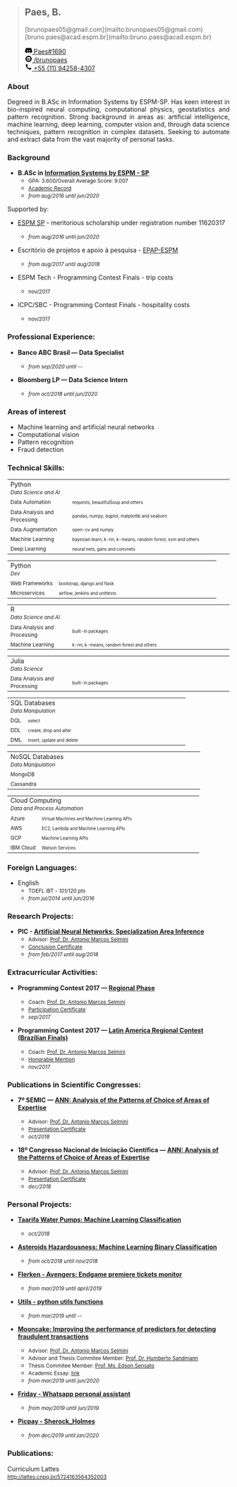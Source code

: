 > <h2>Paes, B.</h2>
> [brunopaes05@gmail.com](mailto:brunopaes05@gmail.com)<br/>
> [bruno.paes@acad.espm.br](mailto:bruno.paes@acad.espm.br)<br/>
>
> <a href=""><img src="/assets/img/discord.jpg" height="16px"/> Paes#1690</a><br/>
> <a href="http://linkedin.com/in/paesbh/" target="_blank"><img src="/assets/img/linkedin.png" height="16px"/> /brunopaes</a><br/>
> <a href=""><img src="/assets/img/phone.png" height="16px"/> +55 (11) 94258-4307</a><br/>

### About
<p style="text-align: justify">
    Degreed in B.ASc in Information Systems by ESPM-SP. Has keen interest in bio-inspired neural
    computing, computational physics, geostatistics and pattern recognition. Strong background in areas as:
    artificial intelligence, machine learning, deep learning, computer vision and, through data science
    techniques, pattern recognition in complex datasets. Seeking to automate and extract data from the vast
    majority of personal tasks.
</p>

### Background
- __B.ASc in [Information Systems by ESPM - SP](https://www.espm.br/graduacao/sao/sao-tech/)__
    - <small>GPA: 3.600/Overall Average Score: 9.007</small>
    - <small>[Academic Record](assets/files/1DQR476O.pdf)</small>
    - <small>_from aug/2016 until jun/2020_</small>

Supported by:
- [ESPM SP](https://www.espm.br/vestibular/bolsas-e-beneficios/) - meritorious scholarship under registration number 11620317
    - <small>_from aug/2016 until jun/2020_</small>

- Escritório de projetos e apoio à pesquisa - [EPAP-ESPM](https://pesquisa.espm.br/pesquisa-espm/escritorio-projetos-apoio-a-pesquisa/)
    - <small>_from aug/2017 until aug/2018_</small>
    
- ESPM Tech - Programming Contest Finals - trip costs
    - <small>nov/2017</small>

- ICPC/SBC - Programming Contest Finals - hospitality costs
    - <small>nov/2017</small>

### Professional Experience:
- __Banco ABC Brasil — Data Specialist__
    - <small>_from sep/2020 until --_</small>

- __Bloomberg LP — Data Science Intern__
    - <small>_from oct/2018 until jun/2020_</small>

### Areas of interest
- Machine learning and artificial neural networks
- Computational vision
- Pattern recognition
- Fraud detection

### Technical Skills:
<table>
    <tr><td colspan="2">
      Python
      <br/><small><i>Data Science and AI</i></small>
    </td></tr>  
    <tr>
      <td><small>Data Automation</small></td>
      <td width="350"><small><small>requests, beautifulSoup and others</small></small></td>
    </tr>
    <tr>
      <td><small>Data Analysis and Processing</small></td>
      <td width="350"><small><small>pandas, numpy, bqplot, matplotlib and seaborn</small></small></td>
    </tr>
    <tr>
      <td><small>Data Augmentation</small></td>
      <td width="350"><small><small>open-cv and numpy</small></small></td>
    </tr>
    <tr>
      <td><small>Machine Learning</small></td>
      <td width="350"><small><small>bayesian learn, k-nn, k-means, random forest, svm and others</small></small></td>
    </tr>
    <tr>
      <td><small>Deep Learning</small></td>
      <td width="350"><small><small>neural nets, gans and convnets</small></small></td>
    </tr>
</table>
<table>
    <tr><td colspan="2">
      Python
      <br/><small><i>Dev</i></small>
    </td></tr>
    <tr>
      <td><small>Web Frameworks</small></td>
      <td width="350"><small><small>bootstrap, django and flask</small></small></td>
    </tr>
    <tr>
      <td><small>Microservices</small></td>
      <td width="350"><small><small>airflow, jenkins and unittests</small></small></td>
    </tr>
</table>
<table>
    <tr><td colspan="2">
      R
      <br/><small><i>Data Science and AI</i></small>
    </td></tr>  
    <tr>
      <td><small>Data Analysis and Processing</small></td>
      <td width="350"><small><small>built-in packages</small></small></td>
    </tr>
    <tr>
      <td><small>Machine Learning</small></td>
      <td width="350"><small><small>k-nn, k-means, random forest and others</small></small></td>
    </tr>
</table>
<table>
    <tr><td colspan="2">
      Julia
      <br/><small><i>Data Science</i></small>
    </td></tr>  
    <tr>
      <td><small>Data Analysis and Processing</small></td>
      <td width="350"><small><small>built-in packages</small></small></td>
    </tr>
</table>
<table>
    <tr><td colspan="2">
      SQL Databases
      <br/><small><i>Data Manipulation</i></small>
    </td></tr>  
    <tr>
      <td><small>DQL</small></td>
      <td width="350"><small><small>select</small></small></td>
    </tr>
    <tr>
      <td><small>DDL</small></td>
      <td width="350"><small><small>create, drop and alter</small></small></td>
    </tr>
    <tr>
      <td><small>DML</small></td>
      <td width="350"><small><small>insert, update and delete</small></small></td>
    </tr>
</table>
<table>
    <tr><td colspan="2">
      NoSQL Databases
      <br/><small><i>Data Manipulation</i></small>
    </td></tr>  
    <tr>
      <td><small>MongoDB</small></td>
      <td width="350"><small><small> </small></small></td>
    </tr>
    <tr>
      <td><small>Cassandra</small></td>
      <td width="350"><small><small> </small></small></td>
    </tr>
</table>
<table>
    <tr><td colspan="2">
      Cloud Computing
      <br/><small><i>Data and Process Automation</i></small>
    </td></tr>
    <tr>
      <td><small>Azure</small></td>
      <td width="350"><small><small>Virtual Machines and Machine Learning APIs</small></small></td>
    </tr>
    <tr>
      <td><small>AWS</small></td>
      <td width="350"><small><small>EC2, Lambda and Machine Learning APIs</small></small></td>
    </tr>
    <tr>
      <td><small>GCP</small></td>
      <td width="350"><small><small>Machine Learning APIs</small></small></td>
    </tr>
    <tr>
      <td><small>IBM Cloud</small></td>
      <td width="350"><small><small>Watson Services</small></small></td>
    </tr>
</table>

### Foreign Languages:
- English
    - <small>TOEFL iBT - _101/120 pts_</small> 
    - <small>_from jul/2014 until jun/2016_</small>

### Research Projects:
- __PIC - [Artificial Neural Networks: Specialization Area Inference](http://bibliotecas.espm.br:8080/pergamumweb/vinculos/00009f/00009f2d.pdf)__
    - <small>Advisor: [Prof. Dr. Antonio Marcos Selmini](https://www.linkedin.com/in/marcos-selmini-5768191a/) </small>
    - <small>[Conclusion Certificate](assets/files/pic.pdf) </small>
    - <small>_from feb/2017 until aug/2018_</small>

### Extracurricular Activities:
- __Programming Contest 2017 — [Regional Phase](http://maratona.ime.usp.br/hist/2017/prim-fase17/reports/detailedfinalscoreboard/#)__
    - <small>Coach: [Prof. Dr. Antonio Marcos Selmini](https://www.linkedin.com/in/marcos-selmini-5768191a/) </small>
    - <small>[Participation Certificate](assets/files/2017_CertificateTeamHonorable_SABFP_366114.pdf) </small>
    - <small>_sep/2017_</small>
    
- __Programming Contest 2017 — [Latin America Regional Contest (Brazilian Finals)](http://maratona.ime.usp.br/hist/2017/resultados/resultadoLatam.pdf)__
    - <small>Coach: [Prof. Dr. Antonio Marcos Selmini](https://www.linkedin.com/in/marcos-selmini-5768191a/) </small>
    - <small>[Honorable Mention](assets/files/2017_CertificateTeamHonorable_South_America_Brazil_400655.pdf) </small>
    - <small>_nov/2017_</small>

### Publications in Scientific Congresses:
- __7º SEMIC — [ANN: Analysis of the Patterns of Choice of Areas of Expertise](http://bibliotecas.espm.br:8080/pergamumweb/vinculos/0000aa/0000aa9d.pdf)__
    - <small>Advisor: [Prof. Dr. Antonio Marcos Selmini](https://www.linkedin.com/in/marcos-selmini-5768191a/) </small>
    - <small>[Presentation Certificate](assets/files/semic.pdf) </small>
    - <small>_oct/2018_</small>
    
- __18º Congresso Nacional de Iniciação Científica — [ANN: Analysis of the Patterns of Choice of Areas of Expertise](http://conic-semesp.org.br/anais/files/2018/trabalho-1000000246.pdf)__
    - <small>Advisor: [Prof. Dr. Antonio Marcos Selmini](https://www.linkedin.com/in/marcos-selmini-5768191a/) </small>
    - <small>[Presentation Certificate](assets/files/conic.pdf) </small>
    - <small>_dec/2018_</small>

### Personal Projects:
- __[Taarifa Water Pumps: Machine Learning Classification](https://github.com/Brunopaes/Taarifa)__
    - <small>_oct/2018_</small>

- __[Asteroids Hazardousness: Machine Learning Binary Classification](https://github.com/Brunopaes/Asteroids_Nasa)__
    - <small>_from oct/2018 until nov/2018_</small>

- __[Flerken - Avengers: Endgame premiere tickets monitor](https://github.com/Brunopaes/flerken)__
    - <small>_from mar/2019 until april/2019_</small>

- __[Utils - python utils functions](https://github.com/Brunopaes/utils)__
    - <small>_from mar/2019 until --_</small>

- __[Mooncake: Improving the performance of predictors for detecting fraudulent transactions](https://github.com/Brunopaes/mooncake)__
    - <small>Advisor: [Prof. Dr. Antonio Marcos Selmini](https://www.linkedin.com/in/marcos-selmini-5768191a/) </small>
    - <small>Advisor and Thesis Commitee Member: [Prof. Dr. Humberto Sandmann](https://www.linkedin.com/in/hsandmann/) </small>
    - <small>Thesis Commitee Member: [Prof. Ms. Edson Sensato](https://www.linkedin.com/in/edson-sensato/) </small>
    - <small>Academic Essay: [link](https://github.com/Brunopaes/mooncake/blob/master/docs/PGT/PGT%2006.18.pdf) </small>
    - <small>_from mar/2019 until jun/2020_</small>

- __[Friday - Whatsapp personal assistant](https://github.com/Brunopaes/friday)__
    - <small>_from may/2019 until jun/2019_</small>

- __[Picpay - Sherock_Holmes](https://github.com/Brunopaes/picpay-sherock_holmes)__
    - <small>_from dec/2019 until jan/2020_</small>

### Publications:
<p>Curriculum Lattes<br/>
<a href="http://lattes.cnpq.br/5724163564352003"><small>http://lattes.cnpq.br/5724163564352003</small></a></p>
